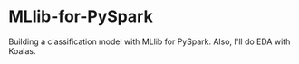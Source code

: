 # MLlib-for-PySpark
Building a classification model with MLlib for PySpark. Also, I'll do EDA with Koalas.
